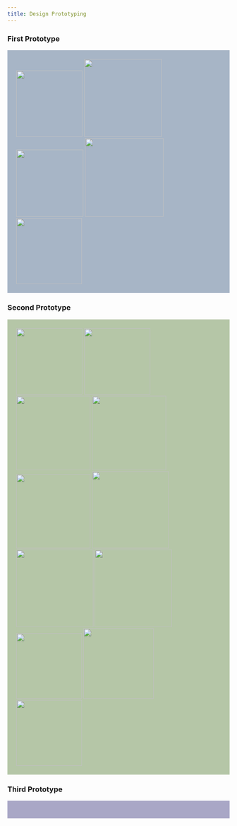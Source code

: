 ```yaml
---
title: Design Prototyping
---
```

<h3>First Prototype</h3>
<div style="background-color: #A7B5C6; padding: 20px">
  <img src="/Old Prototype Pictures/Landing Page Old.png" width="150px">
  <img src="/Old Prototype Pictures/Map Page old.png" width="176px">
  <img src="/Old Prototype Pictures/Map Page Emergency Old.png" width="152px">
  <img src="/Old Prototype Pictures/Resource Page Old.png" width="178.5px">
  <img src="/Old Prototype Pictures/Profile Page Old.png" width="149px">


</div>

<h3>Second Prototype</h3>
<div style="background-color: #B5C6A7; padding: 20px">
  <img src="/pictures/Landing Page (Home).png" width="150px" height="150px">
  <img src="/pictures/Landing Page (Home)2.png" width="150px" height="150px">
  <img src="/pictures/News Page.png" width="168px">
  <img src="/pictures/More Info.png" width="168px">
  <img src="/pictures/Update Page.png" width="168px">
  <img src="/pictures/Map Page_ OVERVIEW.png" width="174.5px">
  <img src="/pictures/Map Page_ SELECTING ADDRESS.png" width="174.5px">
  <img src="/pictures/Map Page_ EVACUATION ROUTE.png" width="174.5px">
  <img src="/pictures/Map Page_ EMERGENCY SERVICES.png" width="148.5px">
  <img src="/pictures/Resource Page.png" width="159.5px">
  <img src="/pictures/iPhone SE - Profile.png" width="148.5px">
</div>

<h3>Third Prototype</h3>
<div style="background-color: #A9A7C6; padding: 20px">
</div>
